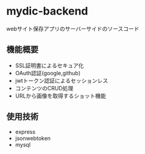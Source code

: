 # mydic-backend
webサイト保存アプリのサーバーサイドのソースコード

## 機能概要
- SSL証明書によるセキュア化
- OAuth認証(google,github)
- jwtトークン認証によるセッションレス
- コンテンツのCRUD処理
- URLから画像を取得するショット機能

## 使用技術
- express
- jsonwebtoken
- mysql
